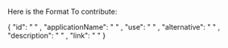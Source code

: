 Here is the Format To contribute:

 {
        "id": " " ,
        "applicationName": " " ,
        "use": " " ,
        "alternative": " " ,
        "description": " " ,
        "link": " "
  }
